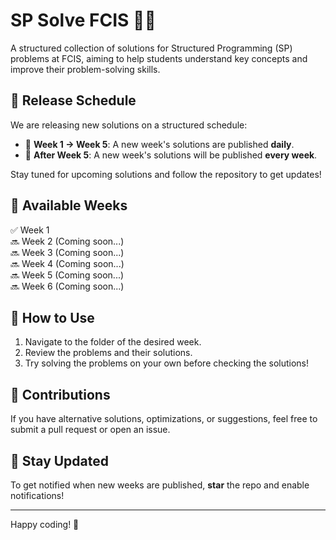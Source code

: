 # SP Solve FCIS 🧑‍💻

A structured collection of solutions for Structured Programming (SP) problems at FCIS, aiming to help students understand key concepts and improve their problem-solving skills.

## 📅 Release Schedule

We are releasing new solutions on a structured schedule:

- 📌 **Week 1 → Week 5**: A new week's solutions are published **daily**.
- 📌 **After Week 5**: A new week's solutions will be published **every week**.

Stay tuned for upcoming solutions and follow the repository to get updates!

## 📖 Available Weeks

✅ Week 1  
🔜 Week 2 (Coming soon...)  
🔜 Week 3 (Coming soon...)  
🔜 Week 4 (Coming soon...)  
🔜 Week 5 (Coming soon...)  
🔜 Week 6 (Coming soon...)  

## 🚀 How to Use

1. Navigate to the folder of the desired week.
2. Review the problems and their solutions.
3. Try solving the problems on your own before checking the solutions!

## 🤝 Contributions

If you have alternative solutions, optimizations, or suggestions, feel free to submit a pull request or open an issue.

## 📢 Stay Updated

To get notified when new weeks are published, **star** the repo and enable notifications!

---

Happy coding! 🚀 